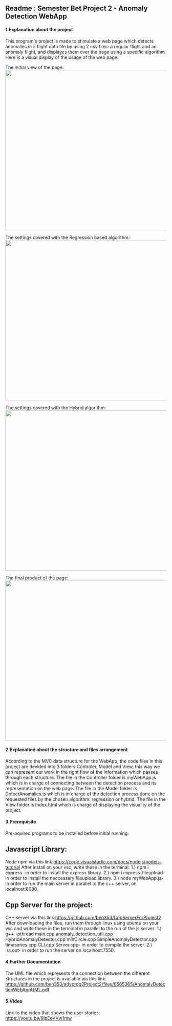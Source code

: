 ## Readme : Semester Bet Project 2 - Anomaly Detection WebApp

#### 1.Explanation about the project
This program's project is made to stimulate a web page which detects anomalies in a flight data file by using 2 csv files: a regular flight and an anomaly filght, and displayes them over the page using a specific algorithm.
Here is a visual display of the usage of the web page:

The initial view of the page: 
<img src="https://user-images.githubusercontent.com/59266362/120078640-0f1d6700-c0b9-11eb-9f57-79e3fbb05d92.png" width="3000" height="500">

The settings covered with the Regression based algorithm:
<img src="https://user-images.githubusercontent.com/59266362/120078750-ae425e80-c0b9-11eb-82f1-49e376dd1a6e.png" width="3000" height="500">

The settings covered with the Hybrid algorithm:
<img src="https://user-images.githubusercontent.com/59266362/120078826-f6fa1780-c0b9-11eb-8997-e66e8ae148cd.png" width="3000" height="500">

The final product of the page:
<img src="https://user-images.githubusercontent.com/59266362/120078860-16914000-c0ba-11eb-8d93-13fa4cff0f8f.png" width="3000" height="500">


#### 2.Explanation about the structure and files arrangement
According to the MVC data structure for the WebApp, the code files in this project are devided into 3 folders:Controler, Model and View, this way we can represent our work in the right flow of the information which passes through each structure.
The file in the Controller folder is myWebApp.js which is in charge of connecting between the detection process and its representation on the web page.
The file in the Model folder is DetectAnomalies.js which is in charge of the detection process done on the requested files by the chosen algorithm: regression or hybrid.
The file in the View folder is index.html which is charge of displaying the visuality of the project.

#### 3.Prerequisite
Pre-aquired programs to be installed before initial running:

## Javascript Library:
Node npm via this link:https://code.visualstudio.com/docs/nodejs/nodejs-tutorial
After install on your vsc, write these in the terminal:
1.) npm i express- in order to install the express library.
2.) npm i express-fileupload- in order to install the neccessary fileupload library.
3.) node myWebApp.js- in order to run the main server in parallel to the c++ server, on localhost:8080.

## Cpp Server for the project:
C++ server via this link:https://github.com/ben353/CppServerForProject2
After downloading the files, run them through linux using ubuntu on your vsc and write these in the terminal in parallel to the run of the js server:
1.) g++ -pthread main.cpp anomaly_detection_util.cpp HybridAnomalyDetector.cpp minCircle.cpp SimpleAnomalyDetector.cpp timeseries.cpp CLI.cpp Server.cpp- in order to compile the server.
2.) ./a.out- in order to run the server on localhost:7550. 

#### 4.Further Documentation
The UML file which represents the connection between the different structures in the project is available via this link: 
https://github.com/ben353/advprog2Project2/files/6565365/AnomalyDetectionWebAppUML.pdf


#### 5.Video 
Link to the video that shows the user stories: https://youtu.be/9lpEeVVw1mw
